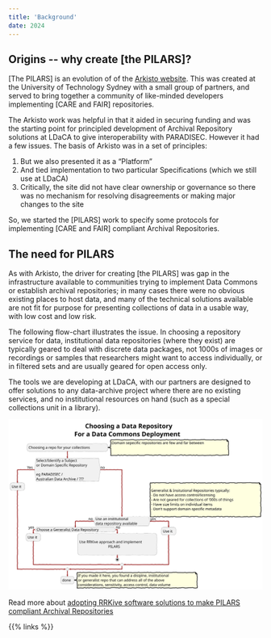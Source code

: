 ```yaml
---
title: 'Background'
date: 2024
---
```


## Origins -- why create [the PILARS]?

[The PILARS] is an evolution of of the [Arkisto website](https://arkisto-platform.github.io/). This was created at the University of Technology Sydney with a small group of partners, and served to bring together a community of like-minded developers implementing [CARE and FAIR] repositories.

The Arkisto work was helpful in that it aided in securing funding and was the starting point for principled development of Archival Repository solutions at LDaCA to give interoperability with PARADISEC. However it had a few issues. The basis of Arkisto was in a set of principles: 

1.  But we also presented it as a “Platform”
1.  And tied implementation to two particular Specifications (which we still use at LDaCA) 
1.  Critically, the site did not have clear ownership or governance so there was no mechanism for resolving disagreements or making major changes to the site

So, we started the [PILARS] work to specify some protocols for implementing [CARE and FAIR] compliant Archival Repositories.

## The need for PILARS

As with Arkisto, the driver for creating [the PILARS] was gap in the infrastructure available to communities trying to implement Data Commons or establish archival repositories; in many cases there were no obvious existing places to host data, and many of the technical solutions available are not fit for purpose for presenting collections of data in a usable way, with low cost and low risk.

The following flow-chart illustrates the issue. In choosing a repository service for data, institutional data repositories (where they exist) are typically geared to deal with discrete data packages, not 1000s of images or recordings or samples that researchers might want to access individually, or in filtered sets and are usually geared for open access only. 

The tools we are developing at LDaCA, with our partners are designed to offer solutions to any data-archive project where there are no existing services, and no institutional resources on hand (such as a special collections unit in a library). 


![Steps to RRVive implementation](../images/ardc-repo-chooser-2.svg)


Read more about [adopting RRKive software solutions to make PILARS compliant Archival Repositories](/adoption)


{{% links %}}




